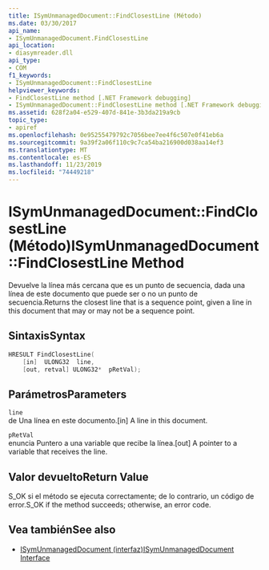 ```yaml
---
title: ISymUnmanagedDocument::FindClosestLine (Método)
ms.date: 03/30/2017
api_name:
- ISymUnmanagedDocument.FindClosestLine
api_location:
- diasymreader.dll
api_type:
- COM
f1_keywords:
- ISymUnmanagedDocument::FindClosestLine
helpviewer_keywords:
- FindClosestLine method [.NET Framework debugging]
- ISymUnmanagedDocument::FindClosestLine method [.NET Framework debugging]
ms.assetid: 628f2a04-e529-407d-841e-3b3da219a9cb
topic_type:
- apiref
ms.openlocfilehash: 0e95255479792c7056bee7ee4f6c507e0f41eb6a
ms.sourcegitcommit: 9a39f2a06f110c9c7ca54ba216900d038aa14ef3
ms.translationtype: MT
ms.contentlocale: es-ES
ms.lasthandoff: 11/23/2019
ms.locfileid: "74449218"
---
```

# <a name="isymunmanageddocumentfindclosestline-method"></a><span data-ttu-id="08983-102">ISymUnmanagedDocument::FindClosestLine (Método)</span><span class="sxs-lookup"><span data-stu-id="08983-102">ISymUnmanagedDocument::FindClosestLine Method</span></span>
<span data-ttu-id="08983-103">Devuelve la línea más cercana que es un punto de secuencia, dada una línea de este documento que puede ser o no un punto de secuencia.</span><span class="sxs-lookup"><span data-stu-id="08983-103">Returns the closest line that is a sequence point, given a line in this document that may or may not be a sequence point.</span></span>  
  
## <a name="syntax"></a><span data-ttu-id="08983-104">Sintaxis</span><span class="sxs-lookup"><span data-stu-id="08983-104">Syntax</span></span>  
  
```cpp  
HRESULT FindClosestLine(  
    [in]  ULONG32  line,  
    [out, retval] ULONG32*  pRetVal);  
```  
  
## <a name="parameters"></a><span data-ttu-id="08983-105">Parámetros</span><span class="sxs-lookup"><span data-stu-id="08983-105">Parameters</span></span>  
 `line`  
 <span data-ttu-id="08983-106">de Una línea en este documento.</span><span class="sxs-lookup"><span data-stu-id="08983-106">[in] A line in this document.</span></span>  
  
 `pRetVal`  
 <span data-ttu-id="08983-107">enuncia Puntero a una variable que recibe la línea.</span><span class="sxs-lookup"><span data-stu-id="08983-107">[out] A pointer to a variable that receives the line.</span></span>  
  
## <a name="return-value"></a><span data-ttu-id="08983-108">Valor devuelto</span><span class="sxs-lookup"><span data-stu-id="08983-108">Return Value</span></span>  
 <span data-ttu-id="08983-109">S_OK si el método se ejecuta correctamente; de lo contrario, un código de error.</span><span class="sxs-lookup"><span data-stu-id="08983-109">S_OK if the method succeeds; otherwise, an error code.</span></span>  
  
## <a name="see-also"></a><span data-ttu-id="08983-110">Vea también</span><span class="sxs-lookup"><span data-stu-id="08983-110">See also</span></span>

- [<span data-ttu-id="08983-111">ISymUnmanagedDocument (interfaz)</span><span class="sxs-lookup"><span data-stu-id="08983-111">ISymUnmanagedDocument Interface</span></span>](../../../../docs/framework/unmanaged-api/diagnostics/isymunmanageddocument-interface.md)
